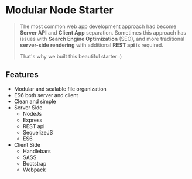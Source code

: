 # Modular Node Starter

> The most common web app development approach had become **Server API** and **Client App** separation. 
> Sometimes this approach has issues with **Search Engine Optimization** (SEO), 
> and more traditional **server-side rendering** with additional **REST api** is required.
>
> That's why we built this beautiful starter :)

## Features

- Modular and scalable file organization
- ES6 both server and client
- Clean and simple
- Server Side
  - NodeJs
  - Express
  - REST api
  - SequelizeJS
  - ES6
- Client Side
  - Handlebars
  - SASS
  - Bootstrap
  - Webpack
